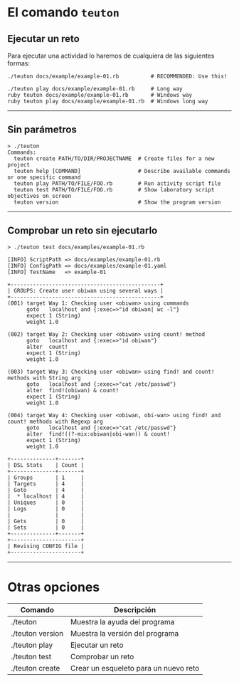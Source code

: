 
# El comando `teuton`

## Ejecutar un reto

Para ejecutar una actividad lo haremos de cualquiera de las siguientes formas:

```
./teuton docs/example/example-01.rb          # RECOMMENDED: Use this!

./teuton play docs/example/example-01.rb     # Long way
ruby teuton docs/example/example-01.rb       # Windows way
ruby teuton play docs/example/example-01.rb  # Windows long way
```

---

## Sin parámetros

```
> ./teuton
Commands:
  teuton create PATH/TO/DIR/PROJECTNAME  # Create files for a new project
  teuton help [COMMAND]                  # Describe available commands or one specific command
  teuton play PATH/TO/FILE/FOO.rb        # Run activity script file
  teuton test PATH/TO/FILE/FOO.rb        # Show laboratory script objectives on screen
  teuton version                         # Show the program version
```

---

## Comprobar un reto sin ejecutarlo

```
> ./teuton test docs/examples/example-01.rb

[INFO] ScriptPath => docs/examples/example-01.rb
[INFO] ConfigPath => docs/examples/example-01.yaml
[INFO] TestName   => example-01

+-----------------------------------------------+
| GROUPS: Create user obiwan using several ways |
+-----------------------------------------------+
(001) target Way 1: Checking user <obiwan> using commands
      goto   localhost and {:exec=>"id obiwan| wc -l"}
      expect 1 (String)
      weight 1.0

(002) target Way 2: Checking user <obiwan> using count! method
      goto   localhost and {:exec=>"id obiwan"}
      alter  count!
      expect 1 (String)
      weight 1.0

(003) target Way 3: Checking user <obiwan> using find! and count! methods with String arg
      goto   localhost and {:exec=>"cat /etc/passwd"}
      alter  find!(obiwan) & count!
      expect 1 (String)
      weight 1.0

(004) target Way 4: Checking user <obiwan, obi-wan> using find! and count! methods with Regexp arg
      goto   localhost and {:exec=>"cat /etc/passwd"}
      alter  find!((?-mix:obiwan|obi-wan)) & count!
      expect 1 (String)
      weight 1.0

+--------------+-------+
| DSL Stats    | Count |
+--------------+-------+
| Groups       | 1     |
| Targets      | 4     |
| Goto         | 4     |
|  * localhost | 4     |
| Uniques      | 0     |
| Logs         | 0     |
|              |       |
| Gets         | 0     |
| Sets         | 0     |
+--------------+-------+
+----------------------+
| Revising CONFIG file |
+----------------------+
```

---

# Otras opciones

| Comando          | Descripción                     |
| ---------------- | ------------------------------- |
| ./teuton         | Muestra la ayuda del programa   |
| ./teuton version | Muestra la versión del programa |
| ./teuton play    | Ejecutar un reto  |
| ./teuton test    | Comprobar un reto |
| ./teuton create  | Crear un esqueleto para un nuevo reto |
